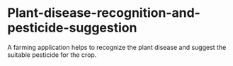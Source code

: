 # Plant-disease-recognition-and-pesticide-suggestion
A farming application helps to recognize the plant disease and suggest the suitable pesticide for the crop.
